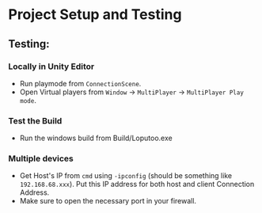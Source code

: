 # Project Setup and Testing

## Testing:

### Locally in Unity Editor

- Run playmode from `ConnectionScene`.
- Open Virtual players from `Window` -> `MultiPlayer` -> `MultiPlayer Play mode`.

### Test the Build

- Run the windows build from Build/Loputoo.exe

### Multiple devices

- Get Host's IP from `cmd` using `-ipconfig` (should be something like `192.168.68.xxx`). Put this IP address for both host and client Connection Address.
- Make sure to open the necessary port in your firewall.
